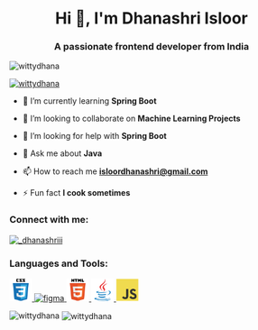 <h1 align="center">Hi 👋, I'm Dhanashri Isloor</h1>
<h3 align="center">A passionate frontend developer from India</h3>

<p align="left"> <img src="https://komarev.com/ghpvc/?username=wittydhana&label=Profile%20views&color=0e75b6&style=flat" alt="wittydhana" /> </p>

<p align="left"> <a href="https://github.com/ryo-ma/github-profile-trophy"><img src="https://github-profile-trophy.vercel.app/?username=wittydhana" alt="wittydhana" /></a> </p>

- 🌱 I’m currently learning **Spring Boot**

- 👯 I’m looking to collaborate on **Machine Learning Projects**

- 🤝 I’m looking for help with **Spring Boot**

- 💬 Ask me about **Java**

- 📫 How to reach me **isloordhanashri@gmail.com**

- ⚡ Fun fact **I cook sometimes**

<h3 align="left">Connect with me:</h3>
<p align="left">
<a href="https://twitter.com/_dhanashriii" target="blank"><img align="center" src="https://raw.githubusercontent.com/rahuldkjain/github-profile-readme-generator/master/src/images/icons/Social/twitter.svg" alt="_dhanashriii" height="30" width="40" /></a>
</p>

<h3 align="left">Languages and Tools:</h3>
<p align="left"> <a href="https://www.w3schools.com/css/" target="_blank" rel="noreferrer"> <img src="https://raw.githubusercontent.com/devicons/devicon/master/icons/css3/css3-original-wordmark.svg" alt="css3" width="40" height="40"/> </a> <a href="https://www.figma.com/" target="_blank" rel="noreferrer"> <img src="https://www.vectorlogo.zone/logos/figma/figma-icon.svg" alt="figma" width="40" height="40"/> </a> <a href="https://www.w3.org/html/" target="_blank" rel="noreferrer"> <img src="https://raw.githubusercontent.com/devicons/devicon/master/icons/html5/html5-original-wordmark.svg" alt="html5" width="40" height="40"/> </a> <a href="https://www.java.com" target="_blank" rel="noreferrer"> <img src="https://raw.githubusercontent.com/devicons/devicon/master/icons/java/java-original.svg" alt="java" width="40" height="40"/> </a> <a href="https://developer.mozilla.org/en-US/docs/Web/JavaScript" target="_blank" rel="noreferrer"> <img src="https://raw.githubusercontent.com/devicons/devicon/master/icons/javascript/javascript-original.svg" alt="javascript" width="40" height="40"/> </a> </p>

<p><img align="left" src="https://github-readme-stats.vercel.app/api/top-langs?username=wittydhana&show_icons=true&locale=en&layout=compact" alt="wittydhana" /></p>

<p>&nbsp;<img align="center" src="https://github-readme-stats.vercel.app/api?username=wittydhana&show_icons=true&locale=en" alt="wittydhana" /></p>
